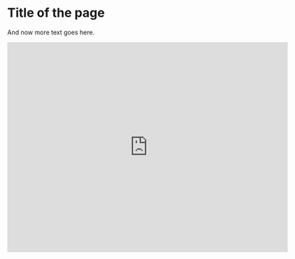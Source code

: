 # Title of the page
And now more text goes here. 

<iframe src="https://www.exhibit.so/exhibits/flapVRKE5QzHFJbAcV2T?embedded=true" width="640" height="480" allowfullscreen allow="autoplay" frameborder="0"></iframe>
